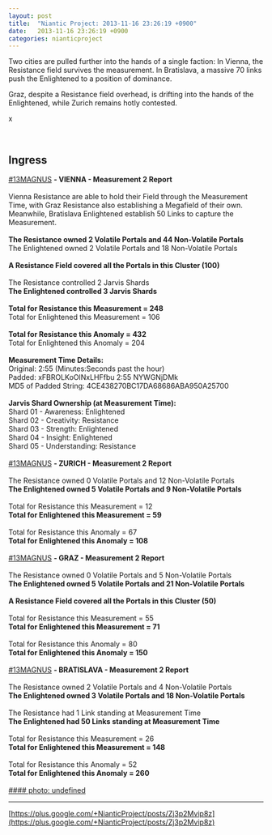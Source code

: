 ```yaml
---
layout: post
title:  "Niantic Project: 2013-11-16 23:26:19 +0900"
date:   2013-11-16 23:26:19 +0900
categories: nianticproject
---
```

Two cities are pulled further into the hands of a single faction: In Vienna, the Resistance field survives the measurement. In Bratislava, a massive 70 links push the Enlightened to a position of dominance.

Graz, despite a Resistance field overhead, is drifting into the hands of the Enlightened, while Zurich remains hotly contested.

x<div class="shared"><br /><h2>Ingress</h2> <a rel="nofollow" class="ot-hashtag" href="https://plus.google.com/s/%2313MAGNUS">#13MAGNUS</a>  <b>- VIENNA - Measurement 2 Report</b><br /><br />Vienna Resistance are able to hold their Field through the Measurement Time, with Graz Resistance also establishing a Megafield of their own. Meanwhile, Bratislava Enlightened establish 50 Links to capture the Measurement.<br /><br /><b>The Resistance owned 2 Volatile Portals and 44 Non-Volatile Portals</b><br />The Enlightened owned 2 Volatile Portals and 18 Non-Volatile Portals<br /><br /><b>A Resistance Field covered all the Portals in this Cluster (100)</b><br /><br />The Resistance controlled 2 Jarvis Shards<br /><b>The Enlightened controlled 3 Jarvis Shards</b><br /><br /><b>Total for Resistance this Measurement = 248</b><br />Total for Enlightened this Measurement = 106<br /><br /><b>Total for Resistance this Anomaly = 432</b><br />Total for Enlightened this Anomaly = 204<br /><br /><b>Measurement Time Details:</b><br />Original: 2:55 (Minutes:Seconds past the hour)<br />Padded: xFBROLKoOlNxLHFfbu 2:55 NYWGNjDMk<br />MD5 of Padded String: 4CE438270BC17DA68686ABA950A25700<br /><br /><b>Jarvis Shard Ownership (at Measurement Time):</b><br />Shard 01 - Awareness: Enlightened<br />Shard 02 - Creativity: Resistance<br />Shard 03 - Strength: Enlightened<br />Shard 04 - Insight: Enlightened<br />Shard 05 - Understanding: Resistance<br /><br /><a rel="nofollow" class="ot-hashtag" href="https://plus.google.com/s/%2313MAGNUS">#13MAGNUS</a> <b>- ZURICH - Measurement 2 Report</b><br /><br />The Resistance owned 0 Volatile Portals and 12 Non-Volatile Portals<br /><b>The Enlightened owned 5 Volatile Portals and 9 Non-Volatile Portals</b><br /><br />Total for Resistance this Measurement = 12<br /><b>Total for Enlightened this Measurement = 59</b><br /><br />Total for Resistance this Anomaly = 67<br /><b>Total for Enlightened this Anomaly = 108</b><br /><br /><a rel="nofollow" class="ot-hashtag" href="https://plus.google.com/s/%2313MAGNUS">#13MAGNUS</a> <b>- GRAZ - Measurement 2 Report</b><br /><br />The Resistance owned 0 Volatile Portals and 5 Non-Volatile Portals<br /><b>The Enlightened owned 5 Volatile Portals and 21 Non-Volatile Portals</b><br /><br /><b>A Resistance Field covered all the Portals in this Cluster (50)</b><br /><br />Total for Resistance this Measurement = 55<br /><b>Total for Enlightened this Measurement = 71</b><br /><br />Total for Resistance this Anomaly = 80<br /><b>Total for Enlightened this Anomaly = 150</b><br /><br /><a rel="nofollow" class="ot-hashtag" href="https://plus.google.com/s/%2313MAGNUS">#13MAGNUS</a> <b>- BRATISLAVA - Measurement 2 Report</b><br /><br />The Resistance owned 2 Volatile Portals and 4 Non-Volatile Portals<br /><b>The Enlightened owned 3 Volatile Portals and 18 Non-Volatile Portals</b><br /><br />The Resistance had 1 Link standing at Measurement Time<br /><b>The Enlightened had 50 Links standing at Measurement Time</b><br /><br />Total for Resistance this Measurement = 26<br /><b>Total for Enlightened this Measurement = 148</b><br /><br />Total for Resistance this Anomaly = 52<br /><b>Total for Enlightened this Anomaly = 260</b><br /><br /></div>
[#### photo: undefined](https://lh5.googleusercontent.com/-YG-MRvvqTrQ/Uod9bYj8O1I/AAAAAAAAaII/CjKTBjFXOIc/13magnus-vienna-m2.png "")
- - -
[https://plus.google.com/+NianticProject/posts/Zj3p2Mvip8z](https://plus.google.com/+NianticProject/posts/Zj3p2Mvip8z)
